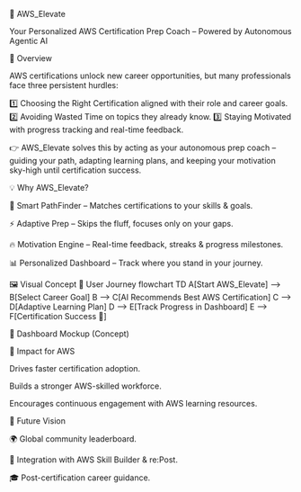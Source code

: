 🚀 AWS_Elevate

Your Personalized AWS Certification Prep Coach – Powered by Autonomous Agentic AI

🌟 Overview

AWS certifications unlock new career opportunities, but many professionals face three persistent hurdles:

1️⃣ Choosing the Right Certification aligned with their role and career goals.
2️⃣ Avoiding Wasted Time on topics they already know.
3️⃣ Staying Motivated with progress tracking and real-time feedback.

👉 AWS_Elevate solves this by acting as your autonomous prep coach – guiding your path, adapting learning plans, and keeping your motivation sky-high until certification success.

💡 Why AWS_Elevate?

🧭 Smart PathFinder – Matches certifications to your skills & goals.

⚡ Adaptive Prep – Skips the fluff, focuses only on your gaps.

🔥 Motivation Engine – Real-time feedback, streaks & progress milestones.

📊 Personalized Dashboard – Track where you stand in your journey.

🖼️ Visual Concept
🎯 User Journey
flowchart TD
    A[Start AWS_Elevate] --> B[Select Career Goal]
    B --> C[AI Recommends Best AWS Certification]
    C --> D[Adaptive Learning Plan]
    D --> E[Track Progress in Dashboard]
    E --> F[Certification Success 🎉]

📌 Dashboard Mockup (Concept)

🚀 Impact for AWS

Drives faster certification adoption.

Builds a stronger AWS-skilled workforce.

Encourages continuous engagement with AWS learning resources.

🔮 Future Vision

🌍 Global community leaderboard.

🤝 Integration with AWS Skill Builder & re:Post.

🎓 Post-certification career guidance.
